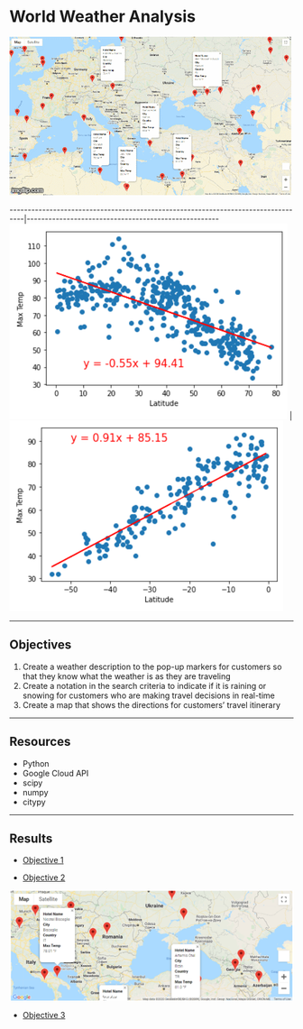 # World Weather Analysis

![](https://github.com/GR8505/World_Weather_Analysis/blob/master/Images/4u38jk.gif)

----------------------------------------------------------------------------------|-----------------------------------------------------
![](https://github.com/GR8505/World_Weather_Analysis/blob/master/Images/NHT.png)  |![](https://github.com/GR8505/World_Weather_Analysis/blob/master/Images/SHT.png)

------------------------------------------------------------------------------------
## Objectives
1. Create a weather description to the pop-up markers for customers so that they know 
   what the weather is as they are traveling
2. Create a notation in the search criteria to indicate if it is raining or snowing for 
   customers who are making travel decisions in real-time
3. Create a map that shows the directions for customers’ travel itinerary
-----------------------------------------------------------------------------------
## Resources
* Python
* Google Cloud API
* scipy
* numpy
* citypy
-----------------------------------------------------------------------------------
## Results

* [Objective 1](https://github.com/GR8505/World_Weather_Analysis/blob/master/Images/WeatherPy_travel_map_markers.png)

* [Objective 2](https://github.com/GR8505/World_Weather_Analysis/blob/master/Images/WeatherPy_vacation_map.png)
<img src="https://github.com/GR8505/World_Weather_Analysis/blob/master/Images/WeatherPy_vacation_map.png" alt="drawing" width="600"/>

* [Objective 3](https://github.com/GR8505/World_Weather_Analysis/blob/master/Images/WeatherPy_travel_map.png)
